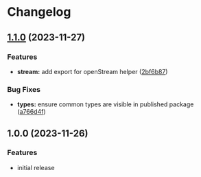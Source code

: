 # Changelog

## [1.1.0](https://github.com/wowserhq/io/compare/v1.0.0...v1.1.0) (2023-11-27)


### Features

* **stream:** add export for openStream helper ([2bf6b87](https://github.com/wowserhq/io/commit/2bf6b87fe2e5ed06dc46ba94d09448965f0313b5))


### Bug Fixes

* **types:** ensure common types are visible in published package ([a766d4f](https://github.com/wowserhq/io/commit/a766d4fc46eb64d21dc9a9f421cc4316ddac6677))

## 1.0.0 (2023-11-26)

### Features

* initial release
